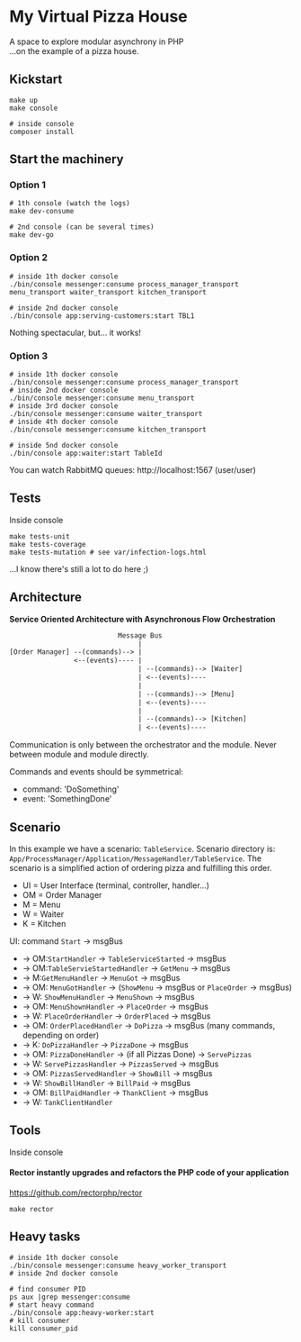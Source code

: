 # My Virtual Pizza House
A space to explore modular asynchrony in PHP   
...on the example of a pizza house.

## Kickstart
```shell
make up
make console

# inside console
composer install
```

## Start the machinery
### Option 1
```shell
# 1th console (watch the logs)
make dev-consume

# 2nd console (can be several times)
make dev-go
```

### Option 2
```shell
# inside 1th docker console
./bin/console messenger:consume process_manager_transport menu_transport waiter_transport kitchen_transport

# inside 2nd docker console
./bin/console app:serving-customers:start TBL1
```
Nothing spectacular, but... it works!

### Option 3
```shell
# inside 1th docker console
./bin/console messenger:consume process_manager_transport
# inside 2nd docker console
./bin/console messenger:consume menu_transport
# inside 3rd docker console
./bin/console messenger:consume waiter_transport
# inside 4th docker console
./bin/console messenger:consume kitchen_transport

# inside 5nd docker console
./bin/console app:waiter:start TableId
```

You can watch RabbitMQ queues: http://localhost:1567 (user/user)

## Tests
Inside console
```shell
make tests-unit
make tests-coverage
make tests-mutation # see var/infection-logs.html
```
...I know there's still a lot to do here ;)

## Architecture
**Service Oriented Architecture with Asynchronous Flow Orchestration**

```txt
                           Message Bus
                                |
[Order Manager] --(commands)--> |
                <--(events)---- |
                                | --(commands)--> [Waiter]
                                | <--(events)----
                                |
                                | --(commands)--> [Menu]
                                | <--(events)----
                                |
                                | --(commands)--> [Kitchen]
                                | <--(events)----
```
Communication is only between the orchestrator and the module.
Never between module and module directly.

Commands and events should be symmetrical:
- command: 'DoSomething'
- event: 'SomethingDone'


## Scenario
In this example we have a scenario: `TableService`.
Scenario directory is: `App/ProcessManager/Application/MessageHandler/TableService`.
The scenario is a simplified action of ordering pizza and fulfilling this order.

- UI = User Interface (terminal, controller, handler...)
- OM = Order Manager
- M = Menu
- W = Waiter
- K = Kitchen


UI: command `Start` -> msgBus 
- -> OM:`StartHandler` -> `TableServiceStarted` -> msgBus
- -> OM:`TableServieStartedHandler` -> `GetMenu` -> msgBus
- -> M:`GetMenuHandler` -> `MenuGot` -> msgBus
- -> OM: `MenuGotHandler` -> (`ShowMenu` -> msgBus or `PlaceOrder` -> msgBus)
- -> W: `ShowMenuHandler` -> `MenuShown` -> msgBus
- -> OM: `MenuShownHandler` -> `PlaceOrder` -> msgBus
- -> W: `PlaceOrderHandler` -> `OrderPlaced` -> msgBus
- -> OM: `OrderPlacedHandler` -> `DoPizza` -> msgBus (many commands, depending on order)
- -> K: `DoPizzaHandler` -> `PizzaDone` -> msgBus
- -> OM: `PizzaDoneHandler` -> (if all Pizzas Done) -> `ServePizzas`
- -> W: `ServePizzasHandler` -> `PizzasServed` -> msgBus
- -> OM: `PizzasServedHandler` -> `ShowBill` -> msgBus
- -> W: `ShowBillHandler` -> `BillPaid` -> msgBus
- -> OM: `BillPaidHandler` -> `ThankClient` -> msgBus
- -> W: `TankClientHandler`

## Tools
Inside console
#### Rector instantly upgrades and refactors the PHP code of your application
https://github.com/rectorphp/rector
```shell
make rector
```

## Heavy tasks
```shell
# inside 1th docker console
./bin/console messenger:consume heavy_worker_transport
# inside 2nd docker console

# find consumer PID
ps aux |grep messenger:consume
# start heavy command
./bin/console app:heavy-worker:start
# kill consumer
kill consumer_pid
```

